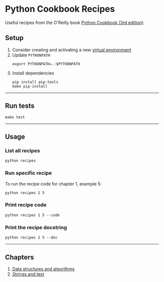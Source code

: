 # Python Cookbook Recipes

Useful recipes from the O'Reilly book [Python Cookbook (3rd edition)](https://www.oreilly.com/library/view/python-cookbook-3rd/9781449357337/).

## Setup

1. Consider creating and activating a new [virtual environment](https://virtualenv.pypa.io/en/latest/)
2. Update `PYTHONPATH`
    ```
    export PYTHONPATH=.:$PYTHONPATH
    ```
3. Install dependencies
    ```
    pip install pip-tools
    make pip-install
    ```

---

## Run tests
```
make test
```

---

## Usage

### List all recipes
```
python recipes
```

### Run specific recipe
To run the recipe code for chapter 1, example 5:
```
python recipes 1 5
```

### Print recipe code
```
python recipes 1 5 --code
```

### Print the recipe docstring
```
python recipes 1 5 --doc
```

---

## Chapters
1. [Data structures and algorithms](./recipes/01_data_structures_and_algorithms/)
2. [Strings and text](./recipes/02_strings_and_text/)